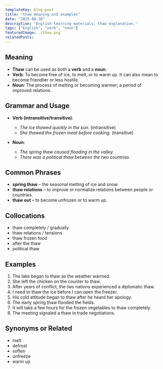 ```yaml
---
templateKey: blog-post
title: "thaw meaning and examples"
date: "2025-08-30"
description: "English learning materials; thaw explanation."
tags: ["English", "verb", "noun"]
featuredImage: ./thaw.png
relatedPosts:
---
```


## Meaning

- **Thaw** can be used as both a **verb** and a **noun**.
- **Verb**: To become free of ice, to melt, or to warm up. It can also mean to become friendlier or less hostile.
- **Noun**: The process of melting or becoming warmer; a period of improved relations.

## Grammar and Usage

- **Verb (intransitive/transitive)**:

  - _The ice thawed quickly in the sun._ (intransitive)
  - _She thawed the frozen meat before cooking._ (transitive)

- **Noun**:

  - _The spring thaw caused flooding in the valley._
  - _There was a political thaw between the two countries._

## Common Phrases

- **spring thaw** – the seasonal melting of ice and snow.
- **thaw relations** – to improve or normalize relations between people or countries.
- **thaw out** – to become unfrozen or to warm up.

## Collocations

- thaw completely / gradually
- thaw relations / tensions
- thaw frozen food
- after the thaw
- political thaw

## Examples

1. The lake began to thaw as the weather warmed.
2. She left the chicken on the counter to thaw.
3. After years of conflict, the two nations experienced a diplomatic thaw.
4. I need to thaw the ice before I can open the freezer.
5. His cold attitude began to thaw after he heard her apology.
6. The early spring thaw flooded the fields.
7. It will take a few hours for the frozen vegetables to thaw completely.
8. The meeting signaled a thaw in trade negotiations.

## Synonyms or Related

- melt
- defrost
- soften
- unfreeze
- warm up
